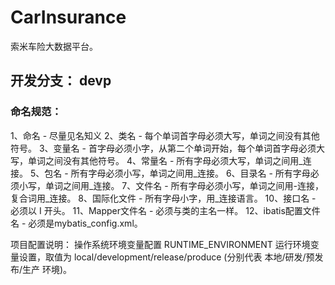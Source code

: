 # CarInsurance
索米车险大数据平台。

## 开发分支： devp

### 命名规范：
1、命名 - 尽量见名知义
2、类名 - 每个单词首字母必须大写，单词之间没有其他符号。
3、变量名 - 首字母必须小字，从第二个单词开始，每个单词首字母必须大写，单词之间没有其他符号。
4、常量名 - 所有字母必须大写，单词之间用_连接。
5、包名 - 所有字母必须小写，单词之间用_连接。
6、目录名 - 所有字母必须小写，单词之间用_连接。
7、文件名 - 所有字母必须小写，单词之间用-连接，复合词用_连接。
8、国际化文件 - 所有字母小字，用_连接语言。
10、接口名 - 必须以 I 开头。
11、Mapper文件名 - 必须与类的主名一样。
12、ibatis配置文件名 - 必须是mybatis_config.xml。



项目配置说明：
操作系统环境变量配置 RUNTIME_ENVIRONMENT 运行环境变量设置，取值为 local/development/release/produce (分别代表 本地/研发/预发布/生产 环境)。





